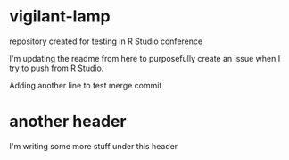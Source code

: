 # vigilant-lamp
repository created for testing in R Studio conference

I'm updating the readme from here to purposefully create an issue when I try to push from R Studio.

Adding another line to test merge commit

# another header
I'm writing some more stuff under this header
